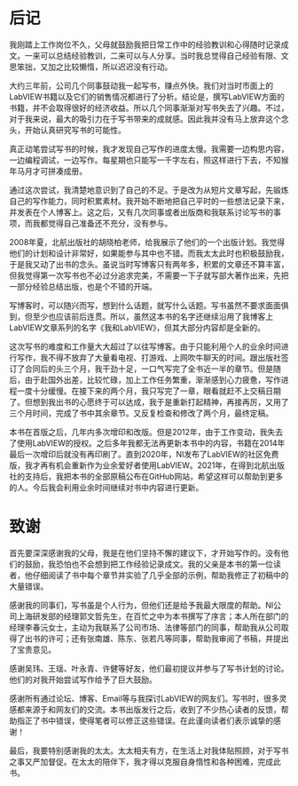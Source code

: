 # 后记

我刚踏上工作岗位不久，父母就鼓励我把日常工作中的经验教训和心得随时记录成文。一来可以总结经验教训，二来可以与人分享。当时我总觉得自己经验有限、文思笨拙，又加之比较懒惰，所以迟迟没有行动。

大约三年前，公司几个同事鼓动我一起写书，赚点外快。我们对当时市面上的LabVIEW书籍以及它们的销售情况都进行了分析。结论是，撰写LabVIEW方面的书籍，并不会取得很好的经济收益。所以几个同事渐渐对写书失去了兴趣。不过，对于我来说，最大的吸引力在于写书带来的成就感。因此我并没有马上放弃这个念头，开始认真研究写书的可能性。

真正动笔尝试写书的时候，我才发现自己写作的进度太慢。我需要一边构思内容，一边编程调试，一边写作。每星期也只能写一千字左右，照这样进行下去，不知猴年马月才可拼凑成册。

通过这次尝试，我清楚地意识到了自己的不足。于是改为从短片文章写起，先锻炼自己的写作能力，同时积累素材。我开始不断地把自己平时的一些想法记录下来，并发表在个人博客上。这之后，又有几次同事或者出版商和我联系讨论写书的事项，而我都觉得自己准备还不充分，没有参与。

2008年夏，北航出版社的胡晓柏老师，给我展示了他们的一个出版计划。我觉得他们的计划和设计非常好，如果能参与其中也不错。而我太太此时也积极鼓励我，于是我又动了出书的念头。虽说当时写博客只有两年多，积累的文章还不算丰富，但我觉得第一次写书也不必过分追求完美，不需要一下子就写部大著作出来，先把一部分经验总结出版，也是个不错的开端。

写博客时，可以随兴而写，想到什么话题，就写什么话题。写书虽然不要求面面俱到，但至少也应该前后连贯。所以，虽然这本书的名字还继续沿用了我博客上LabVIEW文章系列的名字《我和LabVIEW》，但其大部分内容却是全新的。

这次写书的难度和工作量大大超过了以往写博客。由于只能利用个人的业余时间进行写作，我不得不放弃了大量看电视、打游戏、上网吹牛聊天的时间。跟出版社签订了合同后的头三个月，我干劲十足，一口气写完了全书近一半的章节。但是随后，由于赴国外出差，比较忙碌，加上工作任务繁重，渐渐感到心力疲惫，写作进程一度十分缓慢。在接下来的两个月，我只写完了一章，眼看就赶不上交稿日期了。但想到我出书的心愿终于可以达成，我于是重新打起精神，再接再厉，又用了三个月时间，完成了书中其余章节。又反复检查和修改了两个月，最终定稿。

本书在首版之后，几年内多次增印和改版。但是2012年，由于工作变动，我失去了使用LabVIEW的授权。之后多年我都无法再更新本书中的内容，书籍在2014年最后一次增印后就没有再印刷了。直到2020年，NI发布了LabVIEW的社区免费版，我才再有机会重新作为业余爱好者使用LabVIEW。2021年，在得到北航出版社的支持后，我把本书的全部原稿公布在GitHub网站，希望这样可以帮助到更多的人。今后我会利用业余时间继续对书中内容进行更新。

# 致谢

首先要深深感谢我的父母，我是在他们坚持不懈的建议下，才开始写作的。没有他们的鼓励，我恐怕也不会想到把工作经验记录成文。我的父亲是本书的第一位读者，他仔细阅读了书中每个章节并实验了几乎全部的示例，帮助我修正了初稿中的大量错误。

感谢我的同事们，写书虽是个人行为，但他们还是给予我最大限度的帮助。NI公司上海研发部的经理郭文哲先生，在百忙之中为本书撰写了序言；本人所在部门的经理李春沅女士，主动为我联系了公司市场、法律等部门的同事，帮助我从公司取得了出书的许可；还有张南雄、陈东、张若凡等同事，帮助我审阅了书稿，并提出了宝贵意见。

感谢吴玮、王瑶、叶永青、许健等好友，他们最初提议并参与了写书计划的讨论。他们的对我开始尝试写作给予了巨大鼓励。

感谢所有通过论坛、博客、Email等与我探讨LabVIEW的网友们。写书时，很多灵感都来源于和网友们的交流。本书出版发行之后，收到了不少热心读者的反馈，帮助指正了书中错误，使得笔者可以修正这些错误。在此谨向读者们表示诚挚的感谢！

最后，我要特别感谢我的太太。太太相夫有方，在生活上对我体贴照顾，对于写书之事又严加督促。在太太的陪伴下，我才得以克服自身惰性和各种困难，完成此书。


